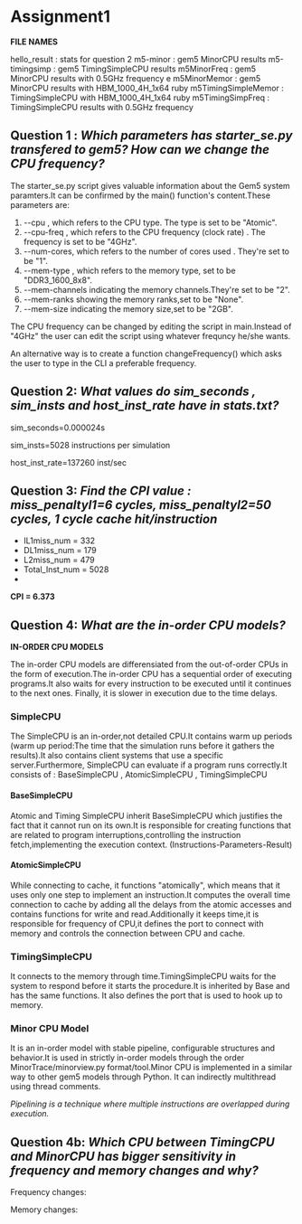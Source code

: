 # Assignment1




**FILE NAMES**

hello_result : stats for question 2
m5-minor : gem5 MinorCPU results
m5-timingsimp : gem5 TimingSimpleCPU results
m5MinorFreq : gem5 MinorCPU results with 0.5GHz frequency e
m5MinorMemor : gem5 MinorCPU results with HBM_1000_4H_1x64 ruby
m5TimingSimpleMemor : TimingSimpleCPU with HBM_1000_4H_1x64 ruby
m5TimingSimpFreq : TimingSimpleCPU results with 0.5GHz frequency 





## Question 1 : *Which parameters has starter_se.py transfered to gem5? How can we change the CPU  frequency?*


The starter_se.py script gives valuable information about the Gem5 system paramters.It can be confirmed by the main() function's content.These parameters are:

1. --cpu , which refers to the CPU type. The type is set to be "Atomic".
2. --cpu-freq , which refers to the CPU frequency (clock rate) . The frequency is set to be "4GHz".
3. --num-cores, which refers to the number of cores used . They're set to be "1".
4. --mem-type , which refers to the memory type, set to be "DDR3_1600_8x8".
5. --mem-channels indicating the memory channels.They're set to be "2".
6. --mem-ranks showing the memory ranks,set to be "None".
7. --mem-size indicating the memory size,set to be "2GB".


The CPU frequency can be changed by editing the script in main.Instead of "4GHz" the user can edit the script using whatever frequncy he/she wants.

An alternative way is to create a function changeFrequency() which asks the user to type in the CLI a preferable frequency.



## Question 2: *What values do sim_seconds , sim_insts and host_inst_rate have in stats.txt?*

sim_seconds=0.000024s

sim_insts=5028 instructions per simulation

host_inst_rate=137260 inst/sec



## Question 3: *Find the CPI value : miss_penaltyl1=6 cycles,  miss_penaltyl2=50 cycles, 1 cycle cache hit/instruction*

- IL1miss_num = 332
- DL1miss_num = 179
- L2miss_num = 479
- Total_Inst_num = 5028
- 
**CPI = 6.373**



## Question 4: *What are the in-order CPU models?*


**IN-ORDER CPU MODELS**


The in-order CPU models are differensiated from the out-of-order CPUs in the form of execution.The in-order CPU  has a sequential order of executing programs.It also waits for every instruction to be executed until it continues to the next ones. Finally, it is slower in execution due to the time delays.   

### SimpleCPU

The SimpleCPU is an in-order,not detailed CPU.It contains warm up periods (warm up period:The time that the simulation runs before it gathers the results).It also contains client systems that use a specific server.Furthermore, SimpleCPU can evaluate if a program runs correctly.It consists of :
BaseSimpleCPU , AtomicSimpleCPU , TimingSimpleCPU


#### BaseSimpleCPU
 
Atomic and Timing SimpleCPU inherit BaseSimpleCPU which justifies the fact that it cannot run on its own.It is responsible for creating functions that are related to program interruptions,controlling the instruction fetch,implementing the execution context. (Instructions-Parameters-Result)


#### AtomicSimpleCPU

While connecting to cache, it functions "atomically", which means that it uses only one step to implement an instruction.It computes the overall time connection to cache by adding all the delays from the atomic accesses and contains functions for write and read.Additionally it keeps time,it is responsible for frequency of CPU,it defines the port to connect with memory and controls the connection between CPU and cache.  


### TimingSimpleCPU
It connects to the memory through time.TimingSimpleCPU waits for the system to respond before it starts the procedure.It is inherited by Base and has the same functions. It also defines the port that is used to hook up to memory.


### Minor CPU Model
It is an in-order model with stable pipeline, configurable structures and behavior.It is used in strictly in-order models through the order MinorTrace/minorview.py format/tool.Minor CPU is implemented in a similar way to other gem5 models through Python. It can indirectly multithread using thread comments.

*Pipelining is a technique where multiple instructions are overlapped during execution.*

## Question 4b: *Which CPU between TimingCPU and MinorCPU has bigger sensitivity in frequency and memory changes and why?*

Frequency changes:

Memory changes:

